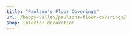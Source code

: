 ```yaml
---
title: "Paulson's Floor Coverings"
url: /happy-valley/paulsons-floor-coverings/
shop: interior decoration
---
```

